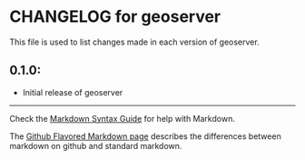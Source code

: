 # CHANGELOG for geoserver

This file is used to list changes made in each version of geoserver.

## 0.1.0:

* Initial release of geoserver

- - -
Check the [Markdown Syntax Guide](http://daringfireball.net/projects/markdown/syntax) for help with Markdown.

The [Github Flavored Markdown page](http://github.github.com/github-flavored-markdown/) describes the differences between markdown on github and standard markdown.
